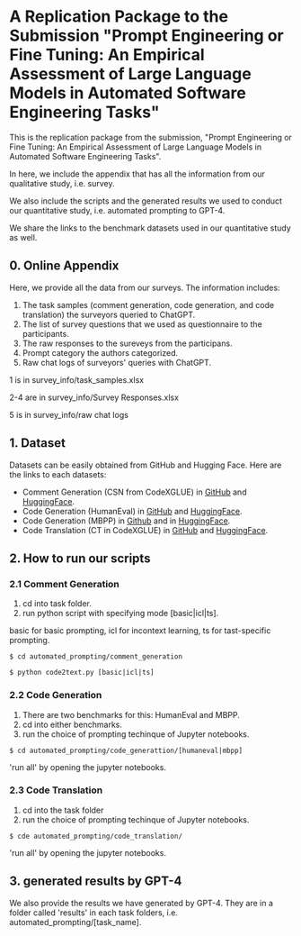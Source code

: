 # A Replication Package to the Submission "Prompt Engineering or Fine Tuning: An Empirical Assessment of Large Language Models in Automated Software Engineering Tasks"

This is the replication package from the submission, "Prompt Engineering or Fine Tuning: An Empirical Assessment of Large Language Models in Automated Software Engineering Tasks".

In here, we include the appendix that has all the information from our qualitative study, i.e. survey.

We also include the scripts and the generated results we used to conduct our quantitative study, i.e. automated prompting to GPT-4.

We share the links to the benchmark datasets used in our quantitative study as well.

## 0. Online Appendix
Here, we provide all the data from our surveys.
The information includes:

1. The task samples (comment generation, code generation, and code translation) the surveyors queried to ChatGPT.
2. The list of survey questions that we used as questionnaire to the participants.
3. The raw responses to the sureveys from the participans.
4. Prompt category the authors categorized.
5. Raw chat logs of surveyors' queries with ChatGPT.


1 is in survey_info/task_samples.xlsx

2-4 are in survey_info/Survey Responses.xlsx

5 is in survey_info/raw chat logs


## 1. Dataset
Datasets can be easily obtained from GitHub and Hugging Face. Here are the links to each datasets:

- Comment Generation (CSN from CodeXGLUE) in [GitHub](https://github.com/microsoft/CodeXGLUE/tree/main/Code-Text/code-to-text) and [HuggingFace](https://huggingface.co/datasets/code_x_glue_ct_code_to_text).
- Code Generation (HumanEval) in [GitHub](https://github.com/openai/human-eval) and [HuggingFace](https://huggingface.co/datasets/openai_humaneval).
- Code Generation (MBPP) in [Github](https://github.com/google-research/google-research/tree/master/mbpp) and in [HuggingFace](https://huggingface.co/datasets/mbpp).
- Code Translation (CT in CodeXGLUE) in [GitHub](https://github.com/microsoft/CodeXGLUE/tree/main/Code-Code/code-to-code-trans) and [HuggingFace](https://huggingface.co/datasets/code_x_glue_cc_code_to_code_trans).


## 2. How to run our scripts
### 2.1 Comment Generation
1. cd into task folder.
2. run python script with specifying mode [basic|icl|ts]. 

basic for basic prompting, icl for incontext learning, ts for tast-specific prompting.
```
$ cd automated_prompting/comment_generation

$ python code2text.py [basic|icl|ts]
```

### 2.2 Code Generation
1. There are two benchmarks for this: HumanEval and MBPP.
2. cd into either benchmarks.
3. run the choice of prompting techinque of Jupyter notebooks.

```
$ cd automated_prompting/code_generattion/[humaneval|mbpp]
```
'run all' by opening the jupyter notebooks.


### 2.3 Code Translation
1. cd into the task folder
3. run the choice of prompting techinque of Jupyter notebooks.

```
$ cde automated_prompting/code_translation/
```
'run all' by opening the jupyter notebooks.

## 3. generated results by GPT-4
We also provide the results we have generated by GPT-4.
They are in a folder called 'results' in each task folders, i.e. automated_prompting/[task_name].

